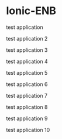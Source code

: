 # Ionic-ENB


test application

test application 2

test application 3

test application 4

test application 5

test application 6

test application 7

test application 8

test application 9

test application 10
